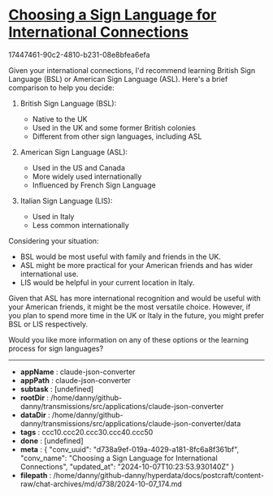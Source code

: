 # [Choosing a Sign Language for International Connections](https://claude.ai/chat/d738a9ef-019a-4029-a181-8fc6a8f361bf)

17447461-90c2-4810-b231-08e8bfea6efa

 Given your international connections, I'd recommend learning British Sign Language (BSL) or American Sign Language (ASL). Here's a brief comparison to help you decide:

1. British Sign Language (BSL):
   - Native to the UK
   - Used in the UK and some former British colonies
   - Different from other sign languages, including ASL

2. American Sign Language (ASL):
   - Used in the US and Canada
   - More widely used internationally
   - Influenced by French Sign Language

3. Italian Sign Language (LIS):
   - Used in Italy
   - Less common internationally

Considering your situation:

- BSL would be most useful with family and friends in the UK.
- ASL might be more practical for your American friends and has wider international use.
- LIS would be helpful in your current location in Italy.

Given that ASL has more international recognition and would be useful with your American friends, it might be the most versatile choice. However, if you plan to spend more time in the UK or Italy in the future, you might prefer BSL or LIS respectively.

Would you like more information on any of these options or the learning process for sign languages?

---

* **appName** : claude-json-converter
* **appPath** : claude-json-converter
* **subtask** : [undefined]
* **rootDir** : /home/danny/github-danny/transmissions/src/applications/claude-json-converter
* **dataDir** : /home/danny/github-danny/transmissions/src/applications/claude-json-converter/data
* **tags** : ccc10.ccc20.ccc30.ccc40.ccc50
* **done** : [undefined]
* **meta** : {
  "conv_uuid": "d738a9ef-019a-4029-a181-8fc6a8f361bf",
  "conv_name": "Choosing a Sign Language for International Connections",
  "updated_at": "2024-10-07T10:23:53.930140Z"
}
* **filepath** : /home/danny/github-danny/hyperdata/docs/postcraft/content-raw/chat-archives/md/d738/2024-10-07_174.md